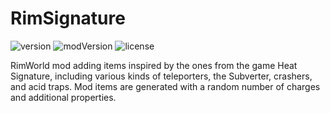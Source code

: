 # RimSignature
![version](https://img.shields.io/badge/RimWorld-1.1-brightgreen.svg) ![modVersion](https://img.shields.io/badge/Mod%20version-0.0.0-orange.svg) ![license](https://img.shields.io/badge/License-MIT-brightgreen.svg)

RimWorld mod adding items inspired by the ones from the game Heat Signature, including various kinds of teleporters, the Subverter, crashers, and acid traps. Mod items are generated with a random number of charges and additional properties.